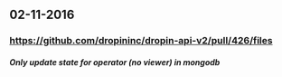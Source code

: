 ## 02-11-2016
### https://github.com/dropininc/dropin-api-v2/pull/426/files
##### Only update state for operator (no viewer) in mongodb
